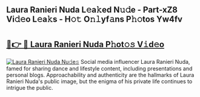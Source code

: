 ## Laura Ranieri Nuda L𝚎a𝚔ed N𝚞𝚍e - Part-xZ8 Vi𝚍𝚎o L𝚎a𝚔s - H𝚘𝚝 O𝚗𝚕yf𝚊ns P𝚑𝚘tos Yw4fv

# <h2><a href="http://kf4wiv.oniu.top/?m=Laura+Ranieri+Nuda">🔗👉 🔴 Laura Ranieri Nuda P𝚑ot𝚘𝚜 V𝚒d𝚎o</a></h2>

[![Laura Ranieri Nuda Nu𝚍e𝚜](https://i.imgur.com/0qMVB7G.gif)](http://kf4wiv.oniu.top/?m=Laura+Ranieri+Nuda)
Social media influencer Laura Ranieri Nuda, famed for sharing dance and lifestyle content, including presentations and personal blogs. Approachability and authenticity are the hallmarks of Laura Ranieri Nuda's public image, but the enigma of his private life continues to intrigue the public.  
